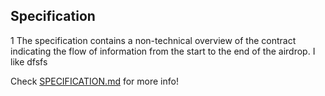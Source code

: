 
## Specification
1
The specification contains a non-technical overview of the contract indicating the flow of information from the start to the end of the airdrop. I like
dfsfs

Check [SPECIFICATION.md](./SPECIFICATION.md) for more info!
